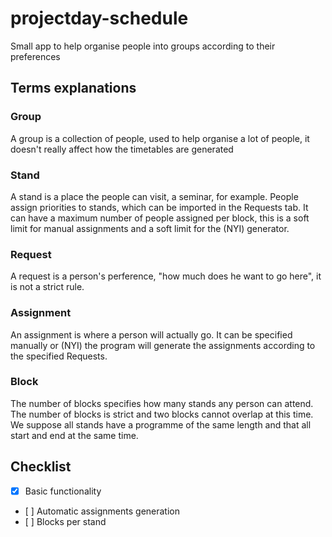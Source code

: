 # projectday-schedule
Small app to help organise people into groups according to their preferences

## Terms explanations
### Group
A group is a collection of people, used to help organise a lot of people, it doesn't really affect how the timetables are generated
### Stand
A stand is a place the people can visit, a seminar, for example. People assign priorities to stands, which can be imported in the Requests tab. It can have a maximum number of people assigned per block, this is a soft limit for manual assignments and a soft limit for the (NYI) generator.
### Request
A request is a person's perference, "how much does he want to go here", it is not a strict rule.
### Assignment
An assignment is where a person will actually go. It can be specified manually or (NYI) the program will generate the assignments according to the specified Requests.
### Block
The number of blocks specifies how many stands any person can attend. The number of blocks is strict and two blocks cannot overlap at this time. We suppose all stands have a programme of the same length and that all start and end at the same time.

## Checklist
- [x] Basic functionality
- [ ] Automatic assignments generation
- [ ] Blocks per stand
